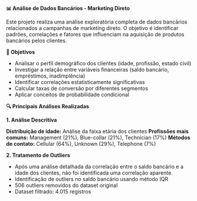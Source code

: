 **📊 Análise de Dados Bancários - Marketing Direto**

Este projeto realiza uma análise exploratória completa de dados bancários relacionados a campanhas de marketing direto. O objetivo é identificar padrões, correlações e fatores que influenciam na aquisição de produtos bancários pelos clientes.

**🎯 Objetivos**

- Analisar o perfil demográfico dos clientes (idade, profissão, estado civil)
- Investigar a relação entre variáveis financeiras (saldo bancário, empréstimos, inadimplência)
- Identificar correlações estatisticamente significativas
- Calcular taxas de conversão por diferentes segmentos
- Aplicar conceitos de probabilidade condicional

**🔍 Principais Análises Realizadas**

**1. Análise Descritiva**

**Distribuição de idade:** Análise da faixa etária dos clientes
**Profissões mais comuns:** Management (21%), Blue-collar (21%), Technician (17%)
**Métodos de contato:** Cellular (64%), Unknown (29%), Telephone (7%)

**2. Tratamento de Outliers**

- Após uma análise detalhada da correlação entre o saldo bancário e a idade dos clientes, não foi identificada uma correlação aparente.
- Identificação de outliers no saldo bancário usando método IQR
- 506 outliers removidos do dataset original
- Dataset filtrado: 4.015 registros
